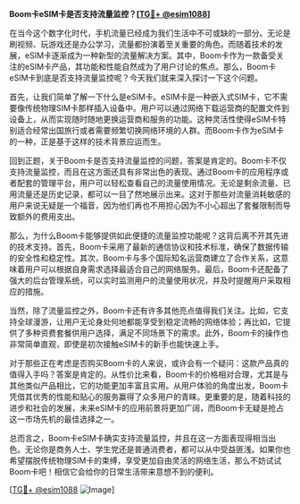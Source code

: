 **Boom卡eSIM卡是否支持流量监控？[[TG💪+ @esim1088](https://t.me/s/esim1088)]**

在当今这个数字化时代，手机流量已经成为我们生活中不可或缺的一部分。无论是刷视频、玩游戏还是办公学习，流量都扮演着至关重要的角色。而随着技术的发展，eSIM卡逐渐成为一种新型的流量解决方案。其中，Boom卡作为一款备受关注的eSIM卡产品，其功能和性能自然成为了用户讨论的焦点。那么，Boom卡eSIM卡到底是否支持流量监控呢？今天我们就来深入探讨一下这个问题。

首先，让我们简单了解一下什么是eSIM卡。eSIM卡是一种嵌入式SIM卡，它不需要像传统物理SIM卡那样插入设备中。用户可以通过网络下载运营商的配置文件到设备上，从而实现随时随地更换运营商和服务的功能。这种灵活性使得eSIM卡特别适合经常出国旅行或者需要频繁切换网络环境的人群。而Boom卡作为eSIM卡的一种，正是基于这样的技术背景应运而生。

回到正题，关于Boom卡是否支持流量监控的问题，答案是肯定的。Boom卡不仅支持流量监控，而且在这方面还具有非常出色的表现。通过Boom卡的应用程序或者配套的管理平台，用户可以轻松查看自己的流量使用情况。无论是剩余流量、已用流量还是历史记录，都可以一目了然地展示出来。这对于那些对流量消耗敏感的用户来说无疑是一个福音，因为他们再也不用担心因为不小心超出了套餐限制而导致额外的费用支出。

那么，为什么Boom卡能够提供如此便捷的流量监控功能呢？这背后离不开其先进的技术支持。首先，Boom卡采用了最新的通信协议和技术标准，确保了数据传输的安全性和稳定性。其次，Boom卡与多个国际知名运营商建立了合作关系，这意味着用户可以根据自身需求选择最适合自己的网络服务。最后，Boom卡还配备了强大的后台管理系统，可以实时监测用户的流量使用状况，并及时提醒用户采取相应的措施。

当然，除了流量监控之外，Boom卡还有许多其他亮点值得我们关注。比如，它支持全球漫游，让用户无论身处何地都能享受到稳定流畅的网络体验；再比如，它提供了多种资费套餐供用户选择，满足不同场景下的需求。此外，Boom卡的操作也非常简单直观，即使是初次接触eSIM卡的新手也能快速上手。

对于那些正在考虑是否购买Boom卡的人来说，或许会有一个疑问：这款产品真的值得入手吗？答案是肯定的。从性价比来看，Boom卡的价格相对合理，尤其是与其他类似产品相比，它的功能更加丰富且实用。从用户体验的角度出发，Boom卡凭借其优秀的性能和贴心的服务赢得了众多用户的青睐。更重要的是，随着科技的进步和社会的发展，未来eSIM卡的应用前景将更加广阔，而Boom卡无疑是抢占这一市场先机的最佳选择之一。

总而言之，Boom卡eSIM卡确实支持流量监控，并且在这一方面表现得相当出色。无论你是商务人士、学生党还是普通消费者，都可以从中受益匪浅。如果你也希望摆脱传统物理SIM卡的束缚，享受更加自由灵活的网络生活，那么不妨试试Boom卡吧！相信它会给你的日常生活带来意想不到的便利。

[[TG💪+ @esim1088](https://t.me/s/esim1088) ![Image](https://i.postimg.cc/4NQfJmqS/Snipaste-2025-05-13-00-14-12.png)]